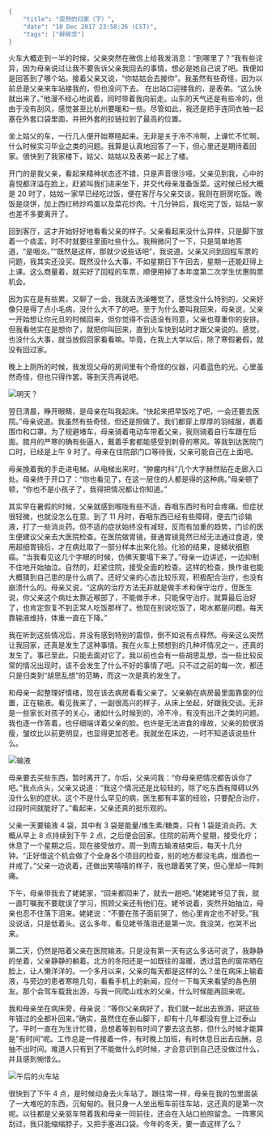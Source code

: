 ```meta
{
    "title": "突然的归家（下）",
    "date": "10 Dec 2017 23:58:26 (CST)",
    "tags": ["碎碎念"]
}
```

火车大概走到一半的时候，父亲突然在微信上给我发消息：“到哪里了？”我有些诧异，因为母亲说过让我不要告诉父亲我回去的事情，想必是她自己说了吧。我便如是回答到了哪个站。接着父亲又说，“你姑姑会去接你”。我虽然有些奇怪，因为以前总是父亲来车站接我的，但也没问下去。
在出站口迎接我的，是表弟。“这么快就出来了。”他漫不经心地说着，同时带着我向前走。山东的天气还是有些冷的，但由于没有刮风，感觉甚至比杭州要暖和一些。尽管如此，我还是把手连同衣袖一起塞在外套口袋里面，并把外套的拉链拉到了最高的位置。

坐上姑父的车，一行几人便开始寒暄起来。无非是关于冷不冷啊，上课忙不忙啊，什么时候实习毕业之类的问题。我算是认真地回答了一下，但心里还是期待着回家。很快到了我家楼下，姑父、姑姑以及表弟一起上了楼。

开门的是我父亲，看起来精神状态还不错，只是声音很沙哑。父亲见到我，心中的喜悦都洋溢在脸上，赶紧叫我们进来坐下，并交代母亲准备饭菜。这时候已经大概是 20 时了，姑姑一家早已经吃过饭，便在客厅与父亲交谈，我则在厨房吃饭。晚饭是烧饼，加上西红柿炒鸡蛋以及菜花炒肉。十几分钟后，我吃完了饭，姑姑一家也差不多要离开了。

回到客厅，这才开始好好地看看父亲的样子。父亲看起来没什么异样，只是脚下放着一个痰盂，时不时就要往里面吐些什么。我稍微问了一下，只是简单地答道，“是咽炎。”“既然是这样，那就少说些话吧”，我说道。父亲又问到回程车票的问题，我其实还没买。既然没什么大事，不如星期日下午回去，星期一还能赶得上上课。这么商量着，就买好了回程的车票，顺便用掉了本年度第二次学生优惠购票机会。

因为实在是有些累，又聊了一会，我就去洗澡睡觉了。感觉没什么特别的，父亲好像只是得了点小毛病，没什么大不了的吧。至于为什么要叫我回来，母亲说，父亲一开始想让你元旦的时候回来，但你觉得不合适没有同意，父亲也尊重你的安排。但我看他实在是想你了，就把你叫回来，直到火车快到站时才跟父亲说的。感觉，也没什么大事，就当放假回家看看嘛。毕竟，在我上大学以后，除了寒假暑假，就没有回过家。

晚上上厕所的时候，我发现父母的房间里有个奇怪的仪器，闪着蓝色的光。心里虽然奇怪，但也只得作罢，等到天亮再说吧。

![明天？](https://rocka.me/static/img/IMG_20171209_105924.jpg)

翌日清晨，睁开眼睛，是母亲在叫我起床。“快起来把早饭吃了吧，一会还要去医院。”母亲说道。我虽然有些奇怪，但还是照做了。我们都穿上厚厚的羽绒服，裹着围巾和口罩。为了规避堵车，母亲骑着电动车带着父亲，我则骑着自行车跟在后面。腊月的严寒的确有些逼人，戴着手套都能感受到刺骨的寒风。等我到达医院门口时，已经是上午 9 时了。母亲在住院部门口等待我，父亲可能自己在上面吧。

母亲挽着我的手走进电梯。从电梯出来时，“肿瘤内科”几个大字赫然贴在走廊入口处。母亲终于开口了：“你也看见了，在这一层住的人都是得的这种病。”母亲顿了顿，“你也不是小孩子了，我得把情况都让你知道。”

其实早在暑假的时候，父亲就感到喉咙有些不适，吞咽东西时有时会疼痛。但症状很轻微，也就没怎么在意。到了 11 月时，吞咽东西已经有些障碍，便去门诊输液，打了一些消炎药。但不适的症状始终没有减轻，反而有加重的趋势，门诊的医生便建议父亲去大医院检查。在医院做胃镜，普通胃镜竟然已经无法通过食道，使用超细胃镜后，才在病灶取了一部分样本出来化验。化验的结果，是鳞状细胞癌。“当我看见这几个字眼的时候，仿佛天要塌下来了。”母亲一边讲述，一边抑制不住地开始抽泣。自然的，赶紧住院，接受全面的检查。这样的检查，换作谁也能大概猜到自己患的是什么病了。还好父亲的心态比较乐观，积极配合治疗，也没有崩溃什么的。母亲又说，“这病的治疗方法无非就是做手术和保守治疗，但医生说，你父亲这个病灶太靠近喉部了，不能做手术，只能保守治疗。就算最后治好了，也肯定恢复不到正常人吃饭那样了。他现在别说吃饭了，喝水都是问题。每天靠输液维持，体重一直在下降。”

我在听到这些情况后，并没有感到特别的震惊，倒不如说有点释然。母亲这么突然让我回家，还真是发生了这种事情。我在火车上预想到的几种坏情况之一，还真的发生了。事已至此，只能去面对它了。我以前也会有一些胡思乱想，当一些比较反常的情况出现时，该不会发生了什么不好的事情了吧。只不过之前的每一次，都还只是归类到“胡思乱想”的范畴，而这一次是真的发生了。

和母亲一起整理好情绪，现在该去病房看看父亲了。父亲躺在病房最里面靠窗的位置，正在输液。看见我来了，一副很高兴的样子，从床上坐起，好跟我交谈。无非是一些家长对孩子的关心，诸如什么时候到的，冷不冷，有没有出汗之类的问题。我也逐一作答着，也仔细端详着父亲的脸。也许是无法进食的缘故，父亲的脸很消瘦，皱纹比以前更明显，也显得更加苍老。我就坐在床边，一时不知道该说些什么。

![输液](https://rocka.me/static/img/IMG_20171209_115805.jpg)

母亲要去买些东西，暂时离开了。尔后，父亲问我：“你母亲把情况都告诉你了吧。”我点点头，父亲又说道：“我这个情况还是比较轻的，除了吃东西有障碍以外没什么别的症状。这个不是什么罕见的病，医生都有丰富的经验，只要配合治疗，过段时间就能好了。”看起来，父亲还真的挺乐观的。

父亲一天要输液 4 袋，其中有 3 袋是能量/维生素/糖类，只有 1 袋是消炎药。大概从早上 8 点持续到下午 2 点，之后便会回家。住院的前两个星期，接受化疗；休息了一个星期之后，现在接受放疗。周一到周五输液结束后，每天十几分钟。“正好借这个机会做了个全身各个项目的检查，别的地方都没毛病，烟酒也一并戒了。”父亲一边说着，还做出笑嘻嘻的样子，我也跟着笑了笑，但心里却一阵刺痛。

下午，母亲带我去了姥姥家，“回来都回来了，就去一趟吧。”姥姥姥爷见了我，就一直叮嘱我不要耽误了学习，照顾父亲还有他们在。姥爷说着，突然开始抽泣，母亲也忍不住落下泪来。姥姥说：“不要在孩子面前哭了，他心里肯定也不好受。”我没说话，只是低着头。这么多年，看见姥爷落泪还是第一次。我没哭，也哭不出来。

第二天，仍然是陪着父亲在医院输液。只是没有第一天有这么多话可说了，我静静的坐着，父亲静静的躺着。北方的冬阳还是一如既往的温暖，透过蓝色的窗帘晒在脸上，让人懒洋洋的。一个多月以来，父亲的每天都是这样的么？坐在病床上输着液，与旁边的患者寒暄几句，看看手机上的新闻，应付一下每天来看望的各色朋友。那个会驾车载我出游，与我一同爬山戏水的父亲，什么时候能再回来呢。

我和母亲坐在病床旁，母亲说：“等你父亲病好了，我们就一起出去旅游，把这些年错过的全都补回来。”确实，虽然住在泰山脚下，却有十几年都没有登上过泰山了。平时一直在为生计忙碌，总想着等到有时间了要去这去那，但什么时候才能算是“有时间”呢。工作总是一件接着一件，有时晚上加班，有时休息日出去应酬，总抽不出时间。难道人只有到了不能做什么的时候，才会意识到自己还没做过什么，并且感到惋惜么。

![午后的火车站](https://rocka.me/static/img/IMG_20171210_162310.jpg)

很快到了下午 4 点，是时候动身去火车站了。跟往常一样，母亲在我的包里面装了一大堆吃的东西，沉甸甸的。我只身一人坐出租车前往车站，这还真的是第一次呢。以往都是父亲驱车带着我和母亲一同前往，还会在入站口拍照留念。一阵寒风刮过，我只能缩缩脖子，又把手塞进口袋。今年的冬天，要一直这样了么？
